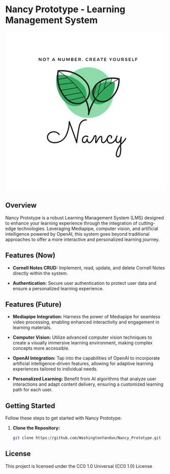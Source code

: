 # Nancy Prototype - Learning Management System

<p align="center">
  <img alt="Nancy Prototype Logo" src="/assets/Nancy_Logo.png"/>
</p>

## Overview

Nancy Prototype is a robust Learning Management System (LMS) designed to enhance your learning experience through the integration of cutting-edge technologies. Leveraging Mediapipe, computer vision, and artificial intelligence powered by OpenAI, this system goes beyond traditional approaches to offer a more interactive and personalized learning journey.

## Features (Now)

-   **Cornell Notes CRUD:** Implement, read, update, and delete Cornell Notes directly within the system.

-   **Authentication:** Secure user authentication to protect user data and ensure a personalized learning experience.

## Features (Future)

-   **Mediapipe Integration:** Harness the power of Mediapipe for seamless video processing, enabling enhanced interactivity and engagement in learning materials.

-   **Computer Vision:** Utilize advanced computer vision techniques to create a visually immersive learning environment, making complex concepts more accessible.

-   **OpenAI Integration:** Tap into the capabilities of OpenAI to incorporate artificial intelligence-driven features, allowing for adaptive learning experiences tailored to individual needs.

-   **Personalized Learning:** Benefit from AI algorithms that analyze user interactions and adapt content delivery, ensuring a customized learning path for each user.

## Getting Started

Follow these steps to get started with Nancy Prototype:

1. **Clone the Repository:**

    ```bash
    git clone https://github.com/WashingtonYandun/Nancy_Prototype.git
    ```

## License

This project is licensed under the CC0 1.0 Universal (CC0 1.0) License
